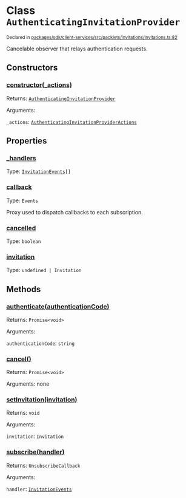# Class `AuthenticatingInvitationProvider`
<sub>Declared in [packages/sdk/client-services/src/packlets/invitations/invitations.ts:82](https://github.com/dxos/protocols/blob/main/packages/sdk/client-services/src/packlets/invitations/invitations.ts#L82)</sub>


Cancelable observer that relays authentication requests.

## Constructors
### [constructor(_actions)](https://github.com/dxos/protocols/blob/main/packages/sdk/client-services/src/packlets/invitations/invitations.ts#L87)


Returns: <code>[AuthenticatingInvitationProvider](/api/@dxos/client-services/classes/AuthenticatingInvitationProvider)</code>

Arguments: 

`_actions`: <code>[AuthenticatingInvitationProviderActions](/api/@dxos/client-services/interfaces/AuthenticatingInvitationProviderActions)</code>

## Properties
### [_handlers]()
Type: <code>[InvitationEvents](/api/@dxos/client-services/interfaces/InvitationEvents)[]</code>
### [callback]()
Type: <code>Events</code>

Proxy used to dispatch callbacks to each subscription.
### [cancelled]()
Type: <code>boolean</code>
### [invitation](https://github.com/dxos/protocols/blob/main/packages/sdk/client-services/src/packlets/invitations/invitations.ts#L56)
Type: <code>undefined | Invitation</code>

## Methods
### [authenticate(authenticationCode)](https://github.com/dxos/protocols/blob/main/packages/sdk/client-services/src/packlets/invitations/invitations.ts#L93)


Returns: <code>Promise&lt;void&gt;</code>

Arguments: 

`authenticationCode`: <code>string</code>
### [cancel()]()


Returns: <code>Promise&lt;void&gt;</code>

Arguments: none
### [setInvitation(invitation)](https://github.com/dxos/protocols/blob/main/packages/sdk/client-services/src/packlets/invitations/invitations.ts#L60)


Returns: <code>void</code>

Arguments: 

`invitation`: <code>Invitation</code>
### [subscribe(handler)]()


Returns: <code>UnsubscribeCallback</code>

Arguments: 

`handler`: <code>[InvitationEvents](/api/@dxos/client-services/interfaces/InvitationEvents)</code>